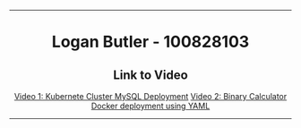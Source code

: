 <hr>
<div align="center">

# Logan Butler - 100828103

## Link to Video
[Video 1: Kubernete Cluster MySQL Deployment](https://youtu.be/nW6wjW6suDg)
[Video 2: Binary Calculator Docker deployment using YAML]([https://youtu.be/nW6wjW6suDg](https://youtu.be/SsZ_oh3-u3g))

</div>
<hr>

